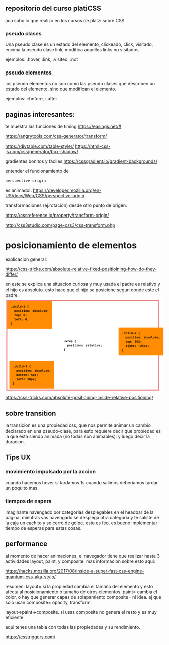 ## repositorio del curso platiCSS

aca subo lo que realizo en los cursos de platzi sobre CSS

### pseudo clases

Una pseudo clase es un estado del elemento, clickeado, click, visitado, encima la pseudo clase link, modifica aquellos links no visitados.

ejemplos: :hover, :link, :visited, :not

### pseudo elementos

los pseudo elementos no son como las pseudo clases que describen un estado del elemento, sino que modifican el elemento.

ejemplos: ::before, ::after

## paginas interesantes:

te muestra las funciones de timing
https://easings.net/#

https://angrytools.com/css-generator/transform/

https://divtable.com/table-styler/
https://html-css-js.com/css/generator/box-shadow/

gradientes bonitos y faciles
https://cssgradient.io/gradient-backgrounds/

entender el funcionamiento de

```bash
perspective-origin
```

es animado!:
https://developer.mozilla.org/en-US/docs/Web/CSS/perspective-origin

transformaciones (ej:rotacion) desde otro punto de origen:

https://cssreference.io/property/transform-origin/

http://css3studio.com/page-css3/css-transform.php

# posicionamiento de elementos

explicacion general:

https://css-tricks.com/absolute-relative-fixed-positioining-how-do-they-differ/

en este se explica una situacion curiosa y muy usada el padre es relativo y el hijo es absoluto.
esto hace que el hijo se posicione segun donde este el padre.
![ejemplo](./markdown/relative-absolute.png)
https://css-tricks.com/absolute-positioning-inside-relative-positioning/

## sobre transition

la transicion es una propiedad css, que nos permite animar un cambio declarado en una pseudo-clase, para esto requiere decir que propiedad es la que esta siendo animada (no todas son animables). y luego decir la duracion.

## Tips UX

### movimiento impulsado por la accion

cuando hacemos hover si tardamos 1s cuando salimos deberiamos tardar un poquito mas.

### tiempos de espera

imaginante navengado por categorias desplegables en el headbar de la pagina, mientras vas navengado se desplega otra categoria y te saliste de la caja un cachito y se cerro de golpe. esto es feo.
es bueno implementar tiempo de esperas para estas cosas.

## performance

al momento de hacer animaciones, el navegador tiene que realizar hasta 3 actividades
layout, paint, y composite.
mas informacion sobre esto aqui:

https://hacks.mozilla.org/2017/08/inside-a-super-fast-css-engine-quantum-css-aka-stylo/

resumen:
layout= si la propiedad cambia el tamaño del elemento y esto afecta al posicionamiento o tamaño de otros elementos.
paint= cambia el color, o hay que generar capas de solapamiento
composite= ni idea. ej que solo usan composite= opacity, transform.

layout->paint->composite.
si usas composite no genera el resto y es muy eficiente.

aqui tenes una tabla con todas las propiedades y su rendimiento.

https://csstriggers.com/
